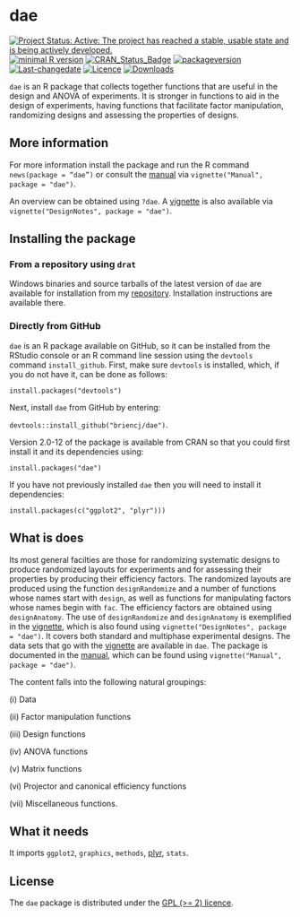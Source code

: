# dae

[![Project Status: Active:  The project has reached a stable, usable state and is being actively developed.](http://www.repostatus.org/badges/latest/active.svg)](http://www.repostatus.org/#active)
[![minimal R version](https://img.shields.io/badge/R%3E%3D-3.5.0-6666ff.svg)](https://cran.r-project.org/)
[![CRAN_Status_Badge](http://www.r-pkg.org/badges/version/dae)](https://cran.r-project.org/package=dae)
[![packageversion](https://img.shields.io/badge/Package%20version-3.2--14-orange.svg?style=flat-square)](/commits/master)
[![Last-changedate](https://img.shields.io/badge/last%20change-2023--01--13-yellowgreen.svg)](/commits/master)
[![Licence](https://img.shields.io/badge/license-GPL%20(%3E%3D2)-green.svg)](http://choosealicense.com/licenses/gpl-2.0/)
[![Downloads](https://cranlogs.r-pkg.org/badges/last-week/dae)](commits/master)


`dae` is an R package that collects together functions that are useful in the design and ANOVA of experiments. It is stronger in functions to aid in the design of experiments, having functions that facilitate factor manipulation, randomizing designs and assessing the properties of designs.

## More information

For more information install the package and run the R command `news(package = “dae”)` or consult the [manual](./vignettes/dae-manual.pdf) via `vignette("Manual", package = "dae")`. 

An overview can be obtained using `?dae`. A [vignette](./vignettes/DesignNotes.pdf) is also available via `vignette("DesignNotes", package = "dae")`.

## Installing the package

### From a repository using `drat`

Windows binaries and source tarballs of the latest version of `dae` are available for installation from my [repository](http://chris.brien.name/rpackages). Installation instructions are available there.

### Directly from  GitHub

`dae` is an R package available on GitHub, so it can be installed from the RStudio console or an R command line session using the `devtools` command `install_github`. First, make sure `devtools` is installed, which, if you do not have it, can be done as follows:

`install.packages("devtools")`

Next, install `dae` from GitHub by entering:

`devtools::install_github("briencj/dae")`.

Version 2.0-12 of the package is available from CRAN so that you could first install it and its dependencies using:

`install.packages("dae")`


If you have not previously installed `dae` then you will need to install it dependencies:

`install.packages(c("ggplot2", "plyr")))`

## What is does

Its most general facilties are those for randomizing systematic designs to produce randomized layouts for experiments and for assessing their properties by producing their efficiency factors. The  randomized layouts are produced using the function `designRandomize` and a number of functions whose names start with `design`, as well as functions for manipulating factors whose names begin with `fac`. The efficiency factors are obtained using `designAnatomy`. The use of `designRandomize` and `designAnatomy` is exemplified in the  [vignette](./vignettes/DesignNotes.pdf), which is also found using `vignette("DesignNotes", package = "dae")`. It covers both standard and multiphase experimental designs. The data sets that go with the [vignette](./vignettes/DesignNotes.pdf) are available in `dae`. The package is documented in the [manual](./vignettes/dae-manual.pdf), which can be found using `vignette("Manual", package = "dae")`. 

The content falls into the following natural groupings: 

(i) Data 

(ii) Factor manipulation functions

(iii) Design functions

(iv) ANOVA functions

(v) Matrix functions

(vi) Projector and canonical efficiency functions

(vii) Miscellaneous functions.

## What it needs  
  
It imports `ggplot2`, `graphics`, `methods`, [plyr](<https://CRAN.R-project.org/package=plyr>), `stats`.

## License

The `dae` package is distributed under the [GPL (>= 2) licence](<https://opensource.org/licenses/GPL-2.0>).
